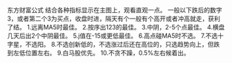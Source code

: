 东方财富公式
结合各种指标显示在主图上，观看直观一点。
一般以下跌后的数字3，或者第二个3为买点，收盘时进，隔天有个一般有个高开或者冲高就走，获利了结。
1.远离MA5时最佳。
2.按序出123的最佳。
3.中阴，2-5个点最佳。
4.横盘几天后出2个中阴最佳。
5.j值在-15或更低最佳。
6.高点碰MA5时不选。
7.不选十字星，不选阳。
8.不选创新低的，不选涨过后还在高位的，只选趋势向上，但跌到左低位置左右。
9.白马股优先。
10.不贪不躁，0.5%左右候着出。

